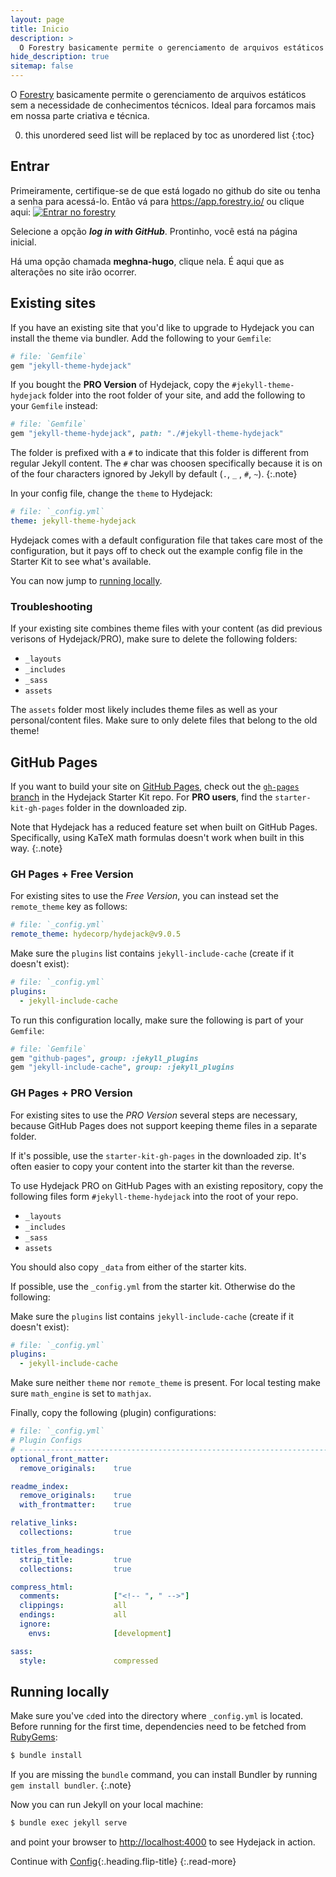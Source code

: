 ```yaml
---
layout: page
title: Inicio
description: >
  O Forestry basicamente permite o gerenciamento de arquivos estáticos sem a necessidade de conhecimentos técnicos. Ideal para forcamos mais em nossa parte criativa e técnica. 
hide_description: true
sitemap: false
---
```


O [Forestry](#entrar) basicamente permite o gerenciamento de arquivos estáticos sem a necessidade de conhecimentos técnicos. Ideal para forcamos mais em nossa parte criativa e técnica. 

0. this unordered seed list will be replaced by toc as unordered list
{:toc}

## Entrar

Primeiramente, certifique-se de que está logado no github do site ou tenha a senha para acessá-lo. Então vá para https://app.forestry.io/ ou clique aqui: [![Entrar no forestry][dtn]][forestry]

Selecione a opção ***log in with GitHub***.
Prontinho, você está na página inicial. 

Há uma opção chamada **meghna-hugo**, clique nela. É aqui que as alterações no site irão ocorrer.  

[forestry]: https://app.forestry.io/
[dtn]: https://assets.forestry.io/import-to-forestryK.svg


## Existing sites
If you have an existing site that you'd like to upgrade to Hydejack you can install the theme via bundler.
Add the following to your `Gemfile`:

~~~ruby
# file: `Gemfile`
gem "jekyll-theme-hydejack"
~~~

If you bought the __PRO Version__ of Hydejack, copy the `#jekyll-theme-hydejack` folder into the root folder of your site,
and add the following to your `Gemfile` instead:

~~~ruby
# file: `Gemfile`
gem "jekyll-theme-hydejack", path: "./#jekyll-theme-hydejack"
~~~

The folder is prefixed with a `#` to indicate that this folder is different from regular Jekyll content. 
The `#` char was choosen specifically because it is on of the four characters ignored by Jekyll by default (`.`, `_` , `#`, `~`).
{:.note}

In your config file, change the `theme` to Hydejack:

~~~yml
# file: `_config.yml`
theme: jekyll-theme-hydejack
~~~

Hydejack comes with a default configuration file that takes care most of the configuration,
but it pays off to check out the example config file in the Starter Kit to see what's available.

You can now jump to [running locally](#running-locally).

### Troubleshooting
If your existing site combines theme files with your content (as did previous verisons of Hydejack/PRO),
make sure to delete the following folders:

- `_layouts`
- `_includes` 
- `_sass` 
- `assets`

The `assets` folder most likely includes theme files as well as your personal/content files. 
Make sure to only delete files that belong to the old theme!


## GitHub Pages
If you want to build your site on [GitHub Pages][ghp], check out the [`gh-pages` branch][gpb] in the Hydejack Starter Kit repo.
For **PRO users**, find the `starter-kit-gh-pages` folder in the downloaded zip.

Note that Hydejack has a reduced feature set when built on GitHub Pages. 
Specifically, using KaTeX math formulas doesn't work when built in this way.
{:.note}

[ghp]: https://jekyllrb.com/docs/github-pages/
[gpb]: https://github.com/hydecorp/hydejack-starter-kit/tree/gh-pages

### GH Pages + Free Version
For existing sites to use the _Free Version_, you can instead set the `remote_theme` key as follows:

```yml
# file: `_config.yml`
remote_theme: hydecorp/hydejack@v9.0.5
```

Make sure the `plugins` list contains `jekyll-include-cache` (create if it doesn't exist):

```yml
# file: `_config.yml`
plugins:
  - jekyll-include-cache
```

To run this configuration locally, make sure the following is part of your `Gemfile`:

```ruby
# file: `Gemfile`
gem "github-pages", group: :jekyll_plugins
gem "jekyll-include-cache", group: :jekyll_plugins
```

### GH Pages + PRO Version
For existing sites to use the _PRO Version_ several steps are necessary, because GitHub Pages does not support keeping theme files in a separate folder. 

If it's possible, use the `starter-kit-gh-pages` in the downloaded zip. 
It's often easier to copy your content into the starter kit than the reverse.

To use Hydejack PRO on GitHub Pages with an existing repository, copy the following files form `#jekyll-theme-hydejack` into the root of your repo.

- `_layouts`
- `_includes`
- `_sass`
- `assets`

You should also copy `_data` from either of the starter kits. 

If possible, use the `_config.yml` from the starter kit. Otherwise do the following:

Make sure the `plugins` list contains `jekyll-include-cache` (create if it doesn't exist):

```yml
# file: `_config.yml`
plugins:
  - jekyll-include-cache
```

Make sure neither `theme` nor `remote_theme` is present. 
For local testing make sure `math_engine` is set to `mathjax`.

Finally, copy the following (plugin) configurations:

```yml
# file: `_config.yml`
# Plugin Configs
# ---------------------------------------------------------------------------------------
optional_front_matter:
  remove_originals:    true

readme_index:
  remove_originals:    true
  with_frontmatter:    true

relative_links:
  collections:         true

titles_from_headings:
  strip_title:         true
  collections:         true

compress_html:
  comments:            ["<!-- ", " -->"]
  clippings:           all
  endings:             all
  ignore:
    envs:              [development]

sass:
  style:               compressed
```


## Running locally
Make sure you've `cd`ed into the directory where `_config.yml` is located.
Before running for the first time, dependencies need to be fetched from [RubyGems](https://rubygems.org/):

~~~bash
$ bundle install
~~~

If you are missing the `bundle` command, you can install Bundler by running `gem install bundler`.
{:.note}

Now you can run Jekyll on your local machine:

~~~bash
$ bundle exec jekyll serve
~~~

and point your browser to <http://localhost:4000> to see Hydejack in action.


Continue with [Config](config.md){:.heading.flip-title}
{:.read-more}


[upgrade]: upgrade.md
